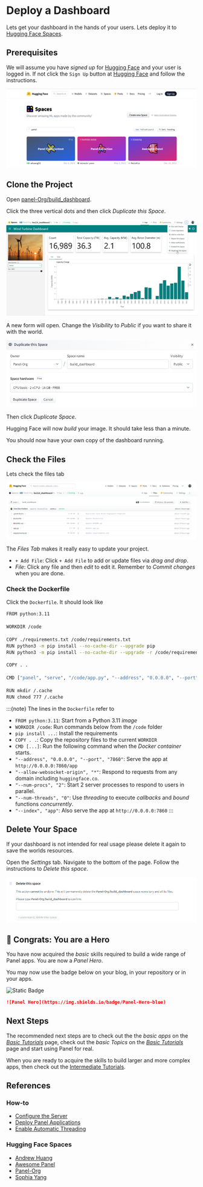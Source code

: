 # Deploy a Dashboard

Lets get your dashboard in the hands of your users. Lets deploy it to [Hugging Face Spaces](https://huggingface.co/spaces?sort=trending&search=panel).

## Prerequisites

We will assume you have *signed up* for [Hugging Face](hc) and your user is logged in. If not click the `Sign Up` button at [Hugging Face](https://huggingface.co/spaces?sort=trending&search=panel) and follow the instructions.

[![Hugging Face Spaces](../../_static/images/hugging_face_spaces_panel.png)](https://huggingface.co/spaces?sort=trending&search=panel)

## Clone the Project

Open [panel-Org/build_dashboard](https://huggingface.co/spaces/panel-Org/build_dashboard).

Click the three vertical dots and then click *Duplicate this Space*.

[![Duplicate Space](../../_static/images/hugging_face_spaces_duplicate.png)](https://huggingface.co/spaces/panel-Org/build_dashboard)

A new form will open. Change the *Visibility* to *Public* if you want to share it with the world.

![Duplicate Space Form](../../_static/images/hugging_face_spaces_duplicate_form.png)

Then click *Duplicate Space*.

Hugging Face will now *build* your image. It should take less than a minute.

You should now have your own copy of the dashboard running.

## Check the Files

Lets check the files tab

[![Files Tab](../../_static/images/hugging_face_spaces_files.png)](https://huggingface.co/spaces/Panel-Org/build_dashboard/tree/main)

The *Files Tab* makes it really easy to update your project.

- `+ Add File`: Click `+ Add File` to add or update files via *drag and drop*.
- *File*: Click any file and then *edit* to edit it. Remember to *Commit changes* when you are done.

### Check the Dockerfile

Click the `Dockerfile`. It should look like

```bash
FROM python:3.11

WORKDIR /code

COPY ./requirements.txt /code/requirements.txt
RUN python3 -m pip install --no-cache-dir --upgrade pip
RUN python3 -m pip install --no-cache-dir --upgrade -r /code/requirements.txt

COPY . .

CMD ["panel", "serve", "/code/app.py", "--address", "0.0.0.0", "--port", "7860",  "--allow-websocket-origin", "*", "--num-procs", "2", "--num-threads", "0", "--index", "app"]

RUN mkdir /.cache
RUN chmod 777 /.cache
```

:::{note}
The lines in the `Dockerfile` refer to

- `FROM python:3.11`: Start from a Python 3.11 *image*
- `WORKDIR /code`: Run commands below from the `/code` folder
- `pip install ...`: Install the requirements
- `COPY . .`: Copy the repository files to the current `WORKDIR`
- `CMD [...]`: Run the following command when the *Docker container* starts.
- `"--address", "0.0.0.0", "--port", "7860"`: Serve the app at `http://0.0.0.0:7860/app`
- `"--allow-websocket-origin", "*"`: Respond to requests from any domain including `huggingface.co`.
- `"--num-procs", "2"`: Start 2 server processes to respond to users in parallel.
- `"--num-threads", "0"`: Use *threading* to execute *callbacks* and *bound* functions *concurrently*.
- `"--index", "app"`: Also serve the app at `http://0.0.0.0:7860`
:::

## Delete Your Space

If your dashboard is not intended for real usage please delete it again to save the worlds resources.

Open the *Settings* tab. Navigate to the bottom of the page. Follow the instructions to *Delete this space*.

![Delete Space](../../_static/images/hugging_face_spaces_delete.png)

## 🥳 Congrats: You are a Hero

You have now acquired the *basic* skills required to build a wide range of Panel apps. You are now a *Panel Hero*.

You may now use the badge below on your blog, in your repository or in your apps.

![Static Badge](https://img.shields.io/badge/Panel-Hero-blue)

```markdown
![Panel Hero](https://img.shields.io/badge/Panel-Hero-blue)
```

## Next Steps

The recommended next steps are to check out the the *basic apps* on the [*Basic Tutorials*](index.md) page, check out the *basic Topics* on the [*Basic Tutorials*](index.md) page and start using Panel for real.

When you are ready to acquire the skills to build larger and more complex apps, then check out the [Intermediate Tutorials](../intermediate/index.md).

## References

### How-to

- [Configure the Server](../../how_to/server/index.md)
- [Deploy Panel Applications](../../how_to/deployment/index.md)
- [Enable Automatic Threading](../../how_to/concurrency/threading.md)

### Hugging Face Spaces

- [Andrew Huang](https://huggingface.co/ahuang11)
- [Awesome Panel](https://huggingface.co/awesome-panel)
- [Panel-Org](https://huggingface.co/Panel-Org)
- [Sophia Yang](https://huggingface.co/sophiamyang)
